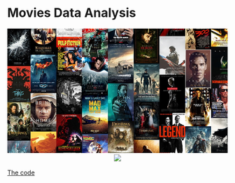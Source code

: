 # Movies Data Analysis

<center>
<img src="https://raw.githubusercontent.com/thecodemancer/movie-data-analysis/main/img/movies_background.jpeg" width="1200px"/>
</center>


<center>
<img src="https://github.com/thecodemancer/movies-data-analysis/blob/75703776bc67ef314331bbb8b873dc309039901f/img/Screen%20Shot%202023-09-13%20at%2020.36.09.png" />
</center>

[The code]([https://github.com/thecodemancer/san_marcos_presentations/blob/56a3f900e0a5a412dc319dc07f86dcb043513160/an%C3%A1lisis_de_los_servicios_de_streaming_con_python.ipynb](https://github.com/thecodemancer/movies-data-analysis/blob/52de86308c9fdc2f57ba7e77a69bb933ce3bd98f/movies_data_analysis.ipynb)https://github.com/thecodemancer/movies-data-analysis/blob/52de86308c9fdc2f57ba7e77a69bb933ce3bd98f/movies_data_analysis.ipynb)
